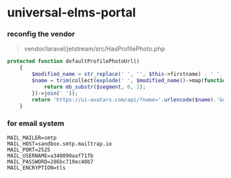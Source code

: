 # universal-elms-portal
 
### reconfig the vendor

> vendor/laravel/jetstream/src/HasProfilePhoto.php

```php
protected function defaultProfilePhotoUrl()
    {
        $modified_name = str_replace(' ', '', $this->firstname) . ' '. str_replace(' ', '', $this->lastname);
        $name = trim(collect(explode(' ', $modified_name))->map(function ($segment) {
            return mb_substr($segment, 0, 1);
        })->join(' '));
        return 'https://ui-avatars.com/api/?name='.urlencode($name).'&color=f43f5e&background=ffe4e6';
    }
```
### for email system
```env
MAIL_MAILER=smtp
MAIL_HOST=sandbox.smtp.mailtrap.io
MAIL_PORT=2525
MAIL_USERNAME=a340090aaf71fb
MAIL_PASSWORD=286bc719ec40b7
MAIL_ENCRYPTION=tls
```